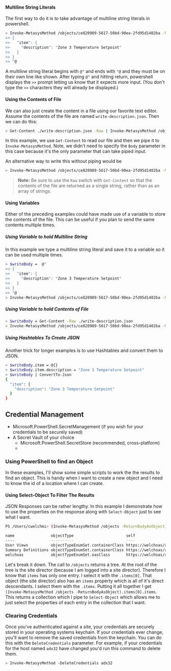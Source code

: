 #### Multiline String Literals

 The first way to do it is to take advantage of multiline string literals in powershell.

```bash
> Invoke-MetasysMethod /objects/ce820989-5617-50bd-90ea-2fd95d1402ba -Method Patch -Body @"
>> {
>>   "item": {
>>     "description": "Zone 3 Temperature Setpoint"
>>   }
>> }
>> "@
```

A multiline string literal begins with `@"` and ends with `"@` and they must be on their own line like shown. After typing `@"` and hitting return, powershell displays the `>>` prompt letting us know that it expects more input. (You don't type the `>>` characters they will already be displayed.)

#### Using the Contents of File

We can also just create the content in a file using our favorite text editor. Assume the contents of the file are named `write-description.json`. Then we can do this:

```bash
> Get-Content ./write-description.json -Raw | Invoke-MetasysMethod /objects/ce820989-5617-50bd-90ea-2fd95d1402ba -Method Patch
```

In this example, we use `Get-Content` to read our file and then we pipe it to `Invoke-MetasysMethod`. Note, we didn't need to specify the `Body` parameter in this case because it's the only parameter that can take piped input.

An alternative way to write this without piping would be

```bash
> Invoke-MetasysMethod /objects/ce820989-5617-50bd-90ea-2fd95d1402ba -Method Patch -Body (Get-Content -Raw ./write-description.json)
```

> **Note:** Be sure to use the `Raw` switch with `Get-Content` so that the contents of the file are returned as a single string, rather than as an array of strings.

#### Using Variables

Either of the preceding examples could have made use of a variable to store the contents of the file. This can be useful if you plan to send the same contents multiple times.

##### Using Variable to hold Multiline String

In this example we type a multiline string literal and save it to a variable so it can be used multiple times.

```bash
> $writeBody =  @"
>> {
>>   "item": {
>>     "description": "Zone 3 Temperature Setpoint"
>>   }
>> }
>> "@
> Invoke-MetasysMethod /objects/ce820989-5617-50bd-90ea-2fd95d1402ba -Method Patch -Body $writeBody
```

##### Using Variable to hold Contents of File

```bash
> $writeBody = Get-Content -Raw ./write-description.json
> Invoke-MetasysMethod /objects/ce820989-5617-50bd-90ea-2fd95d1402ba -Method Patch -Body $writeBody
```

##### Using Hashtables To Create JSON

Another trick for longer examples is to use Hashtables and convert them to JSON.

```bash
> $writeBody.item = @{}
> $writeBody.item.description = "Zone 3 Temperature Setpoint"
> $writeBody | ConvertTo-Json
{
  "item": {
    "description": "Zone 3 Temperature Setpoint"
  }
}
```

## Credential Management

* Microsoft.PowerShell.SecretManagement (if you wish for your credentials to be securely saved)
* A Secret Vault of your choice
  * Microsoft.PowerShell.SecretStore (recommended, cross-platform)
  *


### Using PowerShell to find an Object

In these examples, I'll show some simple scripts to work the the results to find an object. This is handy when I want to create a new object and I need to know the id of a location where I can create.

#### Using Select-Object To Filter The Results

JSON Responses can be rather lengthy. In this example I demonstrate how to use the properties on the response along with `Select-Object` just to see what I want.

```bash
PS /Users/cwelchmi> (Invoke-MetasysMethod /objects -ReturnBodyAsObject).items[0].items | Select-Object name, objectType, self

name                objectType                       self
----                ----------                       ----
User Views          objectTypeEnumSet.containerClass https://welchoas/api/v4/objects/c8dd833e-427b-55a1-9f7d-c4f09ea3524d
Summary Definitions objectTypeEnumSet.containerClass https://welchoas/api/v4/objects/7fd71bf8-c080-59c3-835f-e5c5f0ffabbb
welchoas            objectTypeEnumSet.oasClass       https://welchoas/api/v4/objects/8f2c6bb1-6bfd-5643-b581-299c1fec6b1b
```

Let's break it down. The call to `/objects` returns a tree. At the root of the tree is the site director (because I am logged into a site director). Therefore I know that `items` has only one entry. I select it with the `.items[0]`. That object (the site director) also has an `items` property which is all of it's direct descendants. I select them with the `.items`. Putting it all together I get `(Invoke-MetasysMethod /objects -ReturnBodyAsObject).items[0].items`. This returns a collection which I pipe to `Select-Object` which allows me to just select the properties of each entry in the collection that I want.



### Clearing Credentials

Once you've authenticated against a site, your credentials are securely stored in your operating systems keychain. If your credentials ever change, you'll want to remove the saved credentials from the keychain. You can do this with the `DeleteCredentials` parameter. For example, if your credentials for the host named `adx32` have changed you'd run this command to delete them.

```bash
> Invoke-MetasysMethod -DeleteCredentials adx32
```
